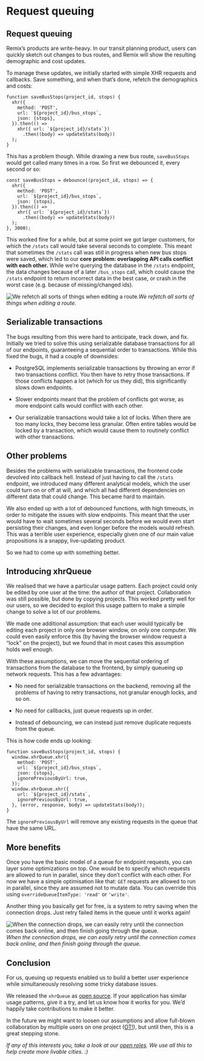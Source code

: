 
# Request queuing

## Request queuing

Remix’s products are write-heavy. In our transit planning product, users can quickly sketch out changes to bus routes, and Remix will show the resulting demographic and cost updates.

To manage these updates, we initially started with simple XHR requests and callbacks. Save something, and when that’s done, refetch the demographics and costs:

```
function saveBusStops(project_id, stops) {
  xhr({ 
    method: 'POST', 
    url: `${project_id}/bus_stops`, 
    json: {stops},
  }).then(() => 
    xhr({ url: `${project_id}/stats`})
      .then((body) => updateStats(body))
  );
}
```


This has a problem though. While drawing a new bus route, `saveBusStops` would get called many times in a row. So first we debounced it, every second or so:

```
const saveBusStops = debounce((project_id, stops) => {
  xhr({ 
    method: 'POST', 
    url: `${project_id}/bus_stops`, 
    json: {stops},
  }).then(() => 
    xhr({ url: `${project_id}/stats`})
      .then((body) => updateStats(body))
  );
}, 3000);
```


This worked fine for a while, but at some point we got larger customers, for which the `/stats` call would take several seconds to complete. This meant that sometimes the `/stats` call was still in progress when new bus stops were saved, which led to our **core problem: overlapping API calls conflict with each other.** While we’re querying the database in the `/stats` endpoint, the data changes because of a later `/bus_stops` call, which could cause the `/stats` endpoint to return incorrect data in the best case, or crash in the worst case (e.g. because of missing/changed ids).

![We refetch all sorts of things when editing a route.](/assets/images/request-queuing/1*lRKzXp8cruBZBVYP5np1Kw.gif)*We refetch all sorts of things when editing a route.*

## Serializable transactions

The bugs resulting from this were hard to anticipate, track down, and fix. Initially we tried to solve this using serializable database transactions for all of our endpoints, guaranteeing a sequential order to transactions. While this fixed the bugs, it had a couple of downsides:

* PostgreSQL implements serializable transactions by throwing an error if two transactions conflict. You then have to retry those transactions. If those conflicts happen a lot (which for us they did), this significantly slows down endpoints.

* Slower endpoints meant that the problem of conflicts got worse, as more endpoint calls would conflict with each other.

* Our serializable transactions would take a lot of locks. When there are too many locks, they become less granular. Often entire tables would be locked by a transaction, which would cause them to routinely conflict with other transactions.

## Other problems

Besides the problems with serializable transactions, the frontend code devolved into callback hell. Instead of just having to call the `/stats` endpoint, we introduced many different analytical models, which the user could turn on or off at will, and which all had different dependencies on different data that could change. This became hard to maintain.

We also ended up with a lot of debounced functions, with high timeouts, in order to mitigate the issues with slow endpoints. This meant that the user would have to wait sometimes several seconds before we would even start persisting their changes, and even longer before the models would refresh. This was a terrible user experience, especially given one of our main value propositions is a snappy, live-updating product.

So we had to come up with something better.

## Introducing xhrQueue

We realised that we have a particular usage pattern. Each project could only be edited by one user at the time: the author of that project. Collaboration was still possible, but done by copying projects. This worked pretty well for our users, so we decided to exploit this usage pattern to make a simple change to solve a lot of our problems.

We made one additional assumption: that each user would typically be editing each project in only one browser window, on only one computer. We could even easily enforce this (by having the browser window request a “lock” on the project), but we found that in most cases this assumption holds well enough.

With these assumptions, we can move the sequential ordering of transactions from the database to the frontend, by simply queueing up network requests. This has a few advantages:

* No need for serializable transactions on the backend, removing all the problems of having to retry transactions, not granular enough locks, and so on.

* No need for callbacks, just queue requests up in order.

* Instead of debouncing, we can instead just remove duplicate requests from the queue.

This is how code ends up looking:

```
function saveBusStops(project_id, stops) {
  window.xhrQueue.xhr({
    method: 'POST',
    url: `${project_id}/bus_stops`,
    json: {stops},
    ignorePreviousByUrl: true,
  });
  window.xhrQueue.xhr({
    url: `${project_id}/stats`,
    ignorePreviousByUrl: true,
  }, (error, response, body) => updateStats(body));
}
```


The `ignorePreviousByUrl` will remove any existing requests in the queue that have the same URL.

## More benefits

Once you have the basic model of a queue for endpoint requests, you can layer some optimizations on top. One would be to specify which requests are allowed to run in parallel, since they don’t conflict with each other. For now we have a simple optimisation like that: `GET` requests are allowed to run in parallel, since they are assumed not to mutate data. You can override this using `overrideQueueItemType: 'read'` or `'write'`.

Another thing you basically get for free, is a system to retry saving when the connection drops. Just retry failed items in the queue until it works again!

![When the connection drops, we can easily retry until the connection comes back online, and then finish going through the queue.](/assets/images/request-queuing/1*NnZ1iMrGuRuMRYTNdowVCA.gif)*When the connection drops, we can easily retry until the connection comes back online, and then finish going through the queue.*

## Conclusion

For us, queuing up requests enabled us to build a better user experience while simultaneously resolving some tricky database issues.

We released the `xhrQueue` as [open source](https://github.com/remix/xhr-queue). If your application has similar usage patterns, give it a try, and let us know how it works for you. We’d happily take contributions to make it better.

In the future we might want to loosen our assumptions and allow full-blown collaboration by multiple users on one project ([OT!](https://en.wikipedia.org/wiki/Operational_transformation)), but until then, this is a great stepping stone.

*If any of this interests you, take a look at our [open roles](https://www.remix.com/jobs). We use all this to help create more livable cities. :)*